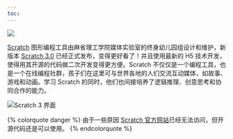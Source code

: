 ```yaml
---
toc:
---
```


![](/images/scratch3.png)

[Scratch](https://scratch.mit.edu) 图形编程工具由麻省理工学院媒体实验室的终身幼儿园组设计和维护，新版本 [Scratch 3.0](https://scratch.mit.edu/projects/editor) 已经正式发布，变得更好看了！并且使用最新的 H5 技术开发，使得用其开源的代码做二次开发变得更方便。Scratch 不仅仅是一个编程工具，也是一个在线编程社群，孩子们在这里可与世界各地的人们交流互动媒体，如故事、游戏和动画。学习 Scratch 的同时，他们也间接培养了逻辑推理、创意思考和协同合作的能力。

<!--more-->

![Scratch 3 界面](/images/scratch3-ui.png)

{% colorquote danger %}
由于一些原因 [Scratch 官方网站](https://scratch.mit.edu)已经无法访问，但开源代码还是可以使用。
{% endcolorquote %}
